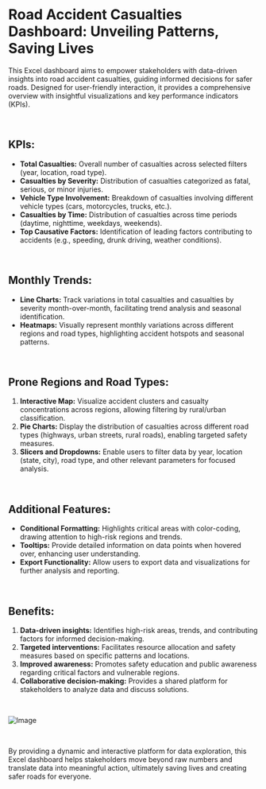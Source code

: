 <h1>Road Accident Casualties Dashboard: Unveiling Patterns, Saving Lives</h1>

<p>This Excel dashboard aims to empower stakeholders with data-driven insights into road accident casualties, guiding informed decisions for safer roads. Designed for user-friendly interaction, it provides a comprehensive overview with insightful visualizations and key performance indicators (KPIs).</p>

<br>

<h2>KPIs:</h2>
<ul>
<li><strong>Total Casualties:</strong> Overall number of casualties across selected filters (year, location, road type).</li>
<li><strong>Casualties by Severity:</strong> Distribution of casualties categorized as fatal, serious, or minor injuries.</li>
<li><strong>Vehicle Type Involvement:</strong> Breakdown of casualties involving different vehicle types (cars, motorcycles, trucks, etc.).</li>
<li><strong>Casualties by Time:</strong> Distribution of casualties across time periods (daytime, nighttime, weekdays, weekends).</li>
<li><strong>Top Causative Factors:</strong> Identification of leading factors contributing to accidents (e.g., speeding, drunk driving, weather conditions).</li>
</ul>

<br>

<h2>Monthly Trends:</h2>
<ul>
<li><strong>Line Charts:</strong> Track variations in total casualties and casualties by severity month-over-month, facilitating trend analysis and seasonal identification.</li>
<li><strong>Heatmaps:</strong> Visually represent monthly variations across different regions and road types, highlighting accident hotspots and seasonal patterns.</li>
</ul>

<br>

<h2>Prone Regions and Road Types:</h2>
<ol>
<li><strong>Interactive Map:</strong> Visualize accident clusters and casualty concentrations across regions, allowing filtering by rural/urban classification.</li>
<li><strong>Pie Charts:</strong> Display the distribution of casualties across different road types (highways, urban streets, rural roads), enabling targeted safety measures.</li>
<li><strong>Slicers and Dropdowns:</strong> Enable users to filter data by year, location (state, city), road type, and other relevant parameters for focused analysis.</li>
</ol>

<br>

<h2>Additional Features:</h2>
<ul>
<li><strong>Conditional Formatting:</strong> Highlights critical areas with color-coding, drawing attention to high-risk regions and trends.</li>
<li><strong>Tooltips:</strong> Provide detailed information on data points when hovered over, enhancing user understanding.</li>
<li><strong>Export Functionality:</strong> Allow users to export data and visualizations for further analysis and reporting.</li>
</ul>

<br>

<h2>Benefits:</h2>
<ol>
<li><strong>Data-driven insights:</strong> Identifies high-risk areas, trends, and contributing factors for informed decision-making.</li>
<li><strong>Targeted interventions:</strong> Facilitates resource allocation and safety measures based on specific patterns and locations.</li>
<li><strong>Improved awareness:</strong> Promotes safety education and public awareness regarding critical factors and vulnerable regions.</li>
<li><strong>Collaborative decision-making:</strong> Provides a shared platform for stakeholders to analyze data and discuss solutions.</li>
</ol>
<br> 

![Image](https://drive.google.com/file/d/1I_gOoM_szvEG4r2Cusc6I74r2-W81L7D/view?usp=sharing)

<br>

By providing a dynamic and interactive platform for data exploration, this Excel dashboard helps stakeholders move beyond raw numbers and translate data into meaningful action, ultimately saving lives and creating safer roads for everyone.
